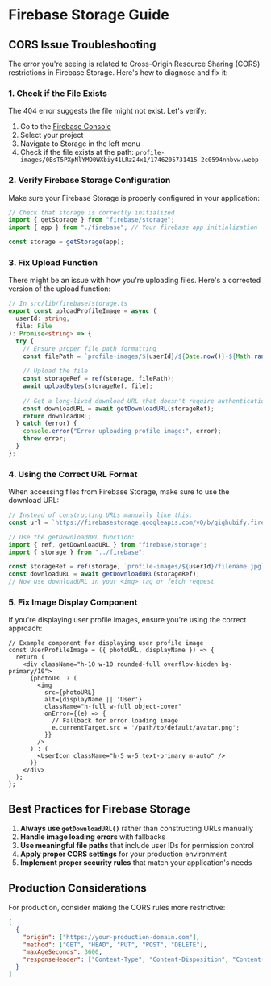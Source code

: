 # Firebase Storage Guide

## CORS Issue Troubleshooting

The error you're seeing is related to Cross-Origin Resource Sharing (CORS) restrictions in Firebase Storage. Here's how to diagnose and fix it:

### 1. Check if the File Exists

The 404 error suggests the file might not exist. Let's verify:

1. Go to the [Firebase Console](https://console.firebase.google.com/)
2. Select your project
3. Navigate to Storage in the left menu
4. Check if the file exists at the path: `profile-images/0BsT5PXpNlYMO0WXbiy41LRz24x1/1746205731415-2c0594nhbvw.webp`

### 2. Verify Firebase Storage Configuration

Make sure your Firebase Storage is properly configured in your application:

```javascript
// Check that storage is correctly initialized
import { getStorage } from "firebase/storage";
import { app } from "./firebase"; // Your firebase app initialization

const storage = getStorage(app);
```

### 3. Fix Upload Function

There might be an issue with how you're uploading files. Here's a corrected version of the upload function:

```typescript
// In src/lib/firebase/storage.ts
export const uploadProfileImage = async (
  userId: string,
  file: File
): Promise<string> => {
  try {
    // Ensure proper file path formatting
    const filePath = `profile-images/${userId}/${Date.now()}-${Math.random().toString(36).substring(2, 15)}.${file.name.split('.').pop()}`;
    
    // Upload the file
    const storageRef = ref(storage, filePath);
    await uploadBytes(storageRef, file);
    
    // Get a long-lived download URL that doesn't require authentication
    const downloadURL = await getDownloadURL(storageRef);
    return downloadURL;
  } catch (error) {
    console.error("Error uploading profile image:", error);
    throw error;
  }
};
```

### 4. Using the Correct URL Format

When accessing files from Firebase Storage, make sure to use the download URL:

```typescript
// Instead of constructing URLs manually like this:
const url = `https://firebasestorage.googleapis.com/v0/b/gighubify.firebasestorage.app/o?name=profile-images/${userId}/...`;

// Use the getDownloadURL function:
import { ref, getDownloadURL } from "firebase/storage";
import { storage } from "../firebase";

const storageRef = ref(storage, `profile-images/${userId}/filename.jpg`);
const downloadURL = await getDownloadURL(storageRef);
// Now use downloadURL in your <img> tag or fetch request
```

### 5. Fix Image Display Component

If you're displaying user profile images, ensure you're using the correct approach:

```tsx
// Example component for displaying user profile image
const UserProfileImage = ({ photoURL, displayName }) => {
  return (
    <div className="h-10 w-10 rounded-full overflow-hidden bg-primary/10">
      {photoURL ? (
        <img 
          src={photoURL} 
          alt={displayName || 'User'} 
          className="h-full w-full object-cover"
          onError={(e) => {
            // Fallback for error loading image
            e.currentTarget.src = '/path/to/default/avatar.png';
          }}
        />
      ) : (
        <UserIcon className="h-5 w-5 text-primary m-auto" />
      )}
    </div>
  );
};
```

## Best Practices for Firebase Storage

1. **Always use `getDownloadURL()`** rather than constructing URLs manually
2. **Handle image loading errors** with fallbacks
3. **Use meaningful file paths** that include user IDs for permission control
4. **Apply proper CORS settings** for your production environment
5. **Implement proper security rules** that match your application's needs

## Production Considerations

For production, consider making the CORS rules more restrictive:

```json
[
  {
    "origin": ["https://your-production-domain.com"],
    "method": ["GET", "HEAD", "PUT", "POST", "DELETE"],
    "maxAgeSeconds": 3600,
    "responseHeader": ["Content-Type", "Content-Disposition", "Content-Length"]
  }
]
``` 